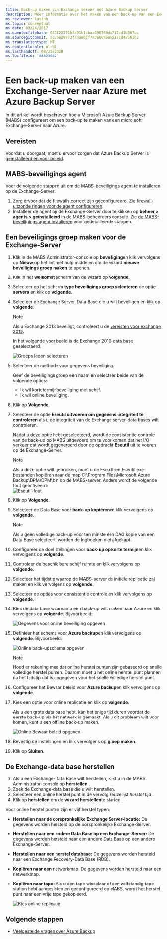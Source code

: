 ```yaml
---
title: Back-up maken van Exchange server met Azure Backup Server
description: Meer informatie over het maken van een back-up van een Exchange-Server naar Azure Backup met Azure Backup Server
ms.reviewer: kasinh
ms.topic: conceptual
ms.date: 03/24/2017
ms.openlocfilehash: 043122271bfa91b1cbaa490760da712cd1b867cc
ms.sourcegitcommit: ac7ae29773faaa6b1f7836868565517cd48561b2
ms.translationtype: MT
ms.contentlocale: nl-NL
ms.lasthandoff: 08/25/2020
ms.locfileid: "88825032"
---
```

# <a name="back-up-an-exchange-server-to-azure-with-azure-backup-server"></a>Een back-up maken van een Exchange-Server naar Azure met Azure Backup Server

In dit artikel wordt beschreven hoe u Microsoft Azure Backup Server (MABS) configureert om een back-up te maken van een micro soft Exchange-Server naar Azure.  

## <a name="prerequisites"></a>Vereisten

Voordat u doorgaat, moet u ervoor zorgen dat Azure Backup Server is [geïnstalleerd en voor bereid](backup-azure-microsoft-azure-backup.md).

## <a name="mabs-protection-agent"></a>MABS-beveiligings agent

Voer de volgende stappen uit om de MABS-beveiligings agent te installeren op de Exchange-Server:

1. Zorg ervoor dat de firewalls correct zijn geconfigureerd. Zie [firewall-uitzonde ringen voor de agent configureren](/system-center/dpm/configure-firewall-settings-for-dpm?view=sc-dpm-2019).
2. Installeer de agent op de Exchange-Server door te klikken op **beheer > agents > geïnstalleerd** in de MABS-beheerders console. Zie [de MABS-beveiligings agent installeren](/system-center/dpm/deploy-dpm-protection-agent?view=sc-dpm-2019) voor gedetailleerde stappen.

## <a name="create-a-protection-group-for-the-exchange-server"></a>Een beveiligings groep maken voor de Exchange-Server

1. Klik in de MABS Administrator-console op **beveiliging**en klik vervolgens op **Nieuw** op het lint met hulp middelen om de wizard **nieuwe beveiligings groep maken** te openen.
2. Klik in het **welkomst** scherm van de wizard op **volgende**.
3. Selecteer op het scherm **type beveiligings groep selecteren** de optie **servers** en klik op **volgende**.
4. Selecteer de Exchange Server-Data Base die u wilt beveiligen en klik op **volgende**.

   > [!NOTE]
   > Als u Exchange 2013 beveiligt, controleert u de [vereisten voor exchange 2013](/system-center/dpm/back-up-exchange).
   >
   >

    In het volgende voor beeld is de Exchange 2010-data base geselecteerd.

    ![Groeps leden selecteren](./media/backup-azure-backup-exchange-server/select-group-members.png)
5. Selecteer de methode voor gegevens beveiliging.

    Geef de beveiligings groep een naam en selecteer beide van de volgende opties:

   * Ik wil kortetermijnbeveiliging met schijf.
   * Ik wil online beveiliging.
6. Klik op **Volgende**.
7. Selecteer de optie **Eseutil uitvoeren om gegevens integriteit te controleren** als u de integriteit van de Exchange server-data bases wilt controleren.

    Nadat u deze optie hebt geselecteerd, wordt de consistentie controle van de back-up op MABS uitgevoerd om te voor komen dat het I/O-verkeer dat wordt gegenereerd door de opdracht **Eseutil** uit te voeren op de Exchange-Server.

   > [!NOTE]
   > Als u deze optie wilt gebruiken, moet u de Ese.dll-en Eseutil.exe-bestanden kopiëren naar de map C:\Program Files\Microsoft Azure Backup\DPM\DPM\bin op de MABS-server. Anders wordt de volgende fout geactiveerd:  
   > ![Eseutil-fout](./media/backup-azure-backup-exchange-server/eseutil-error.png)
   >
   >
8. Klik op **Volgende**.
9. Selecteer de Data Base voor **back-up kopiëren**en klik vervolgens op **volgende**.

   > [!NOTE]
   > Als u geen volledige back-up voor ten minste één DAG kopie van een Data Base selecteert, worden de logboeken niet afgekapt.
   >
   >
10. Configureer de doel stellingen voor **back-up op korte termijn**en klik vervolgens op **volgende**.
11. Controleer de beschik bare schijf ruimte en klik vervolgens op **volgende**.
12. Selecteer het tijdstip waarop de MABS-server de initiële replicatie zal maken en klik vervolgens op **volgende**.
13. Selecteer de opties voor consistentie controle en klik vervolgens op **volgende**.
14. Kies de data base waarvan u een back-up wilt maken naar Azure en klik vervolgens op **volgende**. Bijvoorbeeld:

    ![Gegevens voor online beveiliging opgeven](./media/backup-azure-backup-exchange-server/specify-online-protection-data.png)
15. Definieer het schema voor **Azure backup**en klik vervolgens op **volgende**. Bijvoorbeeld:

    ![Online back-upschema opgeven](./media/backup-azure-backup-exchange-server/specify-online-backup-schedule.png)

    > [!NOTE]
    > Houd er rekening mee dat online herstel punten zijn gebaseerd op snelle volledige herstel punten. Daarom moet u het online herstel punt plannen na het tijdstip dat is opgegeven voor het snelle volledige herstel punt.
    >
    >
16. Configureer het Bewaar beleid voor **Azure backup**en klik vervolgens op **volgende**.
17. Kies een optie voor online replicatie en klik op **volgende**.

    Als u een grote data base hebt, kan het enige tijd duren voordat de eerste back-up via het netwerk is gemaakt. Als u dit probleem wilt voor komen, kunt u een offline back-up maken.  

    ![Online Bewaar beleid opgeven](./media/backup-azure-backup-exchange-server/specify-online-retention-policy.png)
18. Bevestig de instellingen en klik vervolgens op **groep maken**.
19. Klik op **Sluiten**.

## <a name="recover-the-exchange-database"></a>De Exchange-data base herstellen

1. Als u een Exchange-Data Base wilt herstellen, klikt u in de MABS Administrator-console op **herstellen** .
2. Zoek de Exchange-data base die u wilt herstellen.
3. Selecteer een online herstel punt in de vervolg keuzelijst *herstel tijd* .
4. Klik op **herstellen** om de **wizard herstellen**te starten.

Voor online herstel punten zijn er vijf herstel typen:

* **Herstellen naar de oorspronkelijke Exchange Server-locatie:** De gegevens worden hersteld op de oorspronkelijke Exchange-Server.
* **Herstellen naar een andere Data Base op een Exchange-Server:** De gegevens worden hersteld naar een andere Data Base op een andere Exchange-Server.
* **Herstellen naar een herstel database:** De gegevens worden hersteld naar een Exchange Recovery-Data Base (RDB).
* **Kopiëren naar een** netwerkmap: De gegevens worden hersteld naar een netwerkmap.
* **Kopiëren naar tape:** Als u een tape wisselaar of een zelfstandig tape station hebt aangesloten en geconfigureerd op MABS, wordt het herstel punt naar een vrije tape gekopieerd.

    ![Kies online replicatie](./media/backup-azure-backup-exchange-server/choose-online-replication.png)

## <a name="next-steps"></a>Volgende stappen

* [Veelgestelde vragen over Azure Backup](backup-azure-backup-faq.md)
